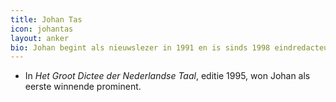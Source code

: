 ```yaml
---
title: Johan Tas
icon: johantas
layout: anker
bio: Johan begint als nieuwslezer in 1991 en is sinds 1998 eindredacteur van het VRT-journaal.
---
```


* In <cite>Het Groot Dictee der Nederlandse Taal</cite>, editie 1995, won Johan als eerste winnende prominent.
